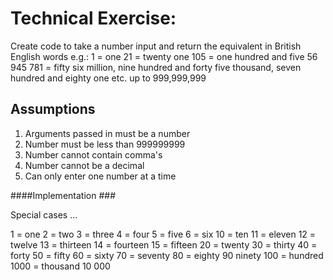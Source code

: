 # Technical Exercise: #
 
Create code to take a number input and return the equivalent in British English words e.g.:
1 = one
21 = twenty one
105 = one hundred and five
56 945 781 = fifty six million, nine hundred and forty five thousand, seven hundred and eighty one
etc. up to 999,999,999


## Assumptions ##

1. Arguments passed in must be a number
2. Number must be less than 999999999
3. Number cannot contain comma's 
4. Number cannot be a decimal 
5. Can only enter one number at a time



####Implementation ###


Special cases ...

1 = one
2 = two
3 = three
4 = four
5 = five
6 = six 
10 = ten
11 = eleven
12 = twelve 
13 = thirteen 
14 = fourteen
15 = fifteen
20 = twenty
30 = thirty
40 = forty 
50 = fifty
60 = sixty
70 = seventy
80 = eighty
90 ninety 
100 = hundred 
1000 = thousand
10 000